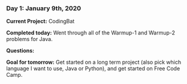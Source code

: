 ### Day 1: January 9th, 2020

**Current Project:** CodingBat

**Completed today:** Went through all of the Warmup-1 and Warmup-2 problems for Java.

**Questions:**

**Goal for tomorrow:** Get started on a long term project (also pick which language I want to use, Java or Python),
and get started on Free Code Camp.

